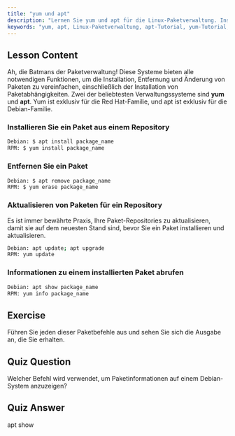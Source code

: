 ```yaml
---
title: "yum und apt"
description: "Lernen Sie yum und apt für die Linux-Paketverwaltung. Installieren, entfernen und aktualisieren Sie Software auf Debian-/RPM-Systemen mit diesem Tutorial für Anfänger. Starten Sie noch heute!"
keywords: "yum, apt, Linux-Paketverwaltung, apt-Tutorial, yum-Tutorial, Linux-Befehle, Anfängerleitfaden, Paketinstallation"
---
```


## Lesson Content

Ah, die Batmans der Paketverwaltung! Diese Systeme bieten alle notwendigen Funktionen, um die Installation, Entfernung und Änderung von Paketen zu vereinfachen, einschließlich der Installation von Paketabhängigkeiten. Zwei der beliebtesten Verwaltungssysteme sind **yum** und **apt**. Yum ist exklusiv für die Red Hat-Familie, und apt ist exklusiv für die Debian-Familie.

### Installieren Sie ein Paket aus einem Repository

```bash
Debian: $ apt install package_name
RPM: $ yum install package_name
```

### Entfernen Sie ein Paket

```bash
Debian: $ apt remove package_name
RPM: $ yum erase package_name
```

### Aktualisieren von Paketen für ein Repository

Es ist immer bewährte Praxis, Ihre Paket-Repositories zu aktualisieren, damit sie auf dem neuesten Stand sind, bevor Sie ein Paket installieren und aktualisieren.

```bash
Debian: apt update; apt upgrade
RPM: yum update
```

### Informationen zu einem installierten Paket abrufen

```bash
Debian: apt show package_name
RPM: yum info package_name
```

## Exercise

Führen Sie jeden dieser Paketbefehle aus und sehen Sie sich die Ausgabe an, die Sie erhalten.

## Quiz Question

Welcher Befehl wird verwendet, um Paketinformationen auf einem Debian-System anzuzeigen?

## Quiz Answer

apt show
